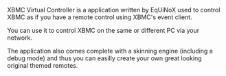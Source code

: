 XBMC Virtual Controller is a application written by EqUiNoX used to control XBMC as if you have a remote control using XBMC's event client.

You can use it to control XBMC on the same or different PC via your network.

The application also comes complete with a skinning engine (including a debug mode) and thus you can easilly create your own great looking original themed remotes.